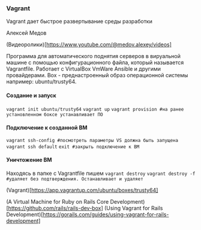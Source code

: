 ### Vagrant
Vagrant дает быстрое развертывание среды разработки

Алексей Медов

(Видеоролики)[https://www.youtube.com/@medov.alexey/videos]

Программа для автоматического поднятия серверов в вируальной машине с помощью конфигурационного файла, который называется Vagrantfile. Работает с VirtualBox VmWare Ansible и другими провайдерами. Box - преднастроенный образ операционной системы например: ubuntu/trusty64.

#### Создание и запуск

`vagrant init ubuntu/trusty64`
`vagrant up`
`vagrant provision #на ранее установленном боксе устанавливает ПО`


#### Подключение к созданной ВМ
`vagrant ssh-config #посмотреть параметры VS должна быть запущена`
`vagrant ssh default`
`exit #закрыть подключение к ВМ`

#### Уничтожение ВМ
Находясь в папке с Vagrantfile пишем
`vagrant destroy`
`vagrant destroy -f #удаляет без подтверждения. Останавливает и удаляет`


(Vagrant)[https://app.vagrantup.com/ubuntu/boxes/trusty64]

(A Virtual Machine for Ruby on Rails Core Development)[https://github.com/rails/rails-dev-box]
(Using Vagrant for Rails Development)[https://gorails.com/guides/using-vagrant-for-rails-development]